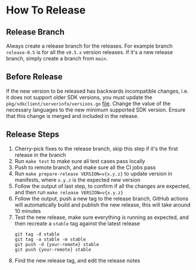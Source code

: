 # How To Release

## Release Branch

Always create a release branch for the releases. For example branch `release-0.5` is for all the `v0.5.x` version releases. If it's a new release branch, simply create a branch from `main`.

## Before Release 

If the new version to be released has backwards incompatible changes, i.e. it does not support older SDK versions, you 
must update the `pkg/sdkclient/serverinfo/versions.go` [file](https://github.com/numaproj/numaflow/blob/main/pkg/sdkclient/serverinfo/versions.go). Change the
value of the necessary languages to the new minimum supported SDK version. Ensure that this change is merged and included in the release.

## Release Steps

1. Cherry-pick fixes to the release branch, skip this step if it's the first release in the branch
2. Run `make test` to make sure all test cases pass locally
3. Push to remote branch, and make sure all the CI jobs pass
4. Run `make prepare-release VERSION=v{x.y.z}` to update version in manifests, where `x.y.z` is the expected new version
5. Follow the output of last step, to confirm if all the changes are expected, and then run `make release VERSION=v{x.y.z}`
6. Follow the output, push a new tag to the release branch, GitHub actions will automatically build and publish the new release, this will take around 10 minutes
7. Test the new release, make sure everything is running as expected, and then recreate a `stable` tag against the latest release
   ```shell
   git tag -d stable
   git tag -a stable -m stable
   git push -d {your-remote} stable
   git push {your-remote} stable
   ```
8. Find the new release tag, and edit the release notes
